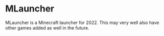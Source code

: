 # MLauncher
MLauncher is a Minecraft launcher for 2022. This may very well also have other games added as well in the future.
